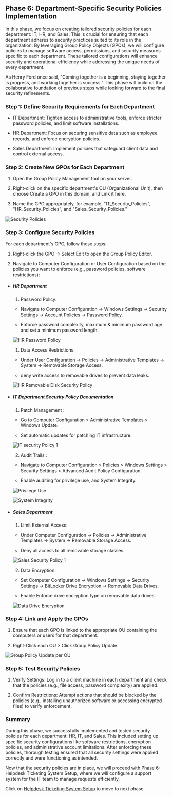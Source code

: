## Phase 6: Department-Specific Security Policies Implementation  

In this phase, we focus on creating tailored security policies for each department: IT, HR, and Sales. This is crucial for ensuring that each department adheres to security practices suited to its role in the organization. By leveraging Group Policy Objects (GPOs), we will configure policies to manage software access, permissions, and security measures specific to each department. These tailored configurations will enhance security and operational efficiency while addressing the unique needs of every department.  

As Henry Ford once said, "Coming together is a beginning, staying together is progress, and working together is success." This phase will build on the collaborative foundation of previous steps while looking forward to the final security refinements.  

### Step 1: Define Security Requirements for Each Department  

- IT Department: Tighten access to administrative tools, enforce stricter password policies, and limit software installations.  

- HR Department: Focus on securing sensitive data such as employee records, and enforce encryption policies.  

- Sales Department: Implement policies that safeguard client data and control external access.  

### Step 2: Create New GPOs for Each Department  

1. Open the Group Policy Management tool on your server.  

2. Right-click on the specific department's OU (Organizational Unit), then choose Create a GPO in this domain, and Link it here.  

3. Name the GPO appropriately, for example, "IT_Security_Policies", "HR_Security_Policies", and "Sales_Security_Policies."  

![Security Policies](../Images/Screenshots/Security_Policies.png)  

### Step 3: Configure Security Policies  

For each department's GPO, follow these steps:  

1. Right-click the GPO → Select Edit to open the Group Policy Editor.  

2. Navigate to Computer Configuration or User Configuration based on the policies you want to enforce (e.g., password policies, software restrictions):  

  - ##### HR Department  

    1. Password Policy:  
    
      - Navigate to Computer Configuration → Windows Settings → Security Settings → Account Policies → Password Policy.  
      
      - Enforce password complexity, maximum & minimum password age and set a minimum password length.  

      ![HR Password Policy](../Images/Screenshots/HR_Password_Policy.png)  

    1. Data Access Restrictions:  
    
      - Under User Configuration → Policies → Administrative Templates → System → Removable Storage Access.   
      
      - deny write access to removable drives to prevent data leaks.  

      ![HR Removable Disk Security Policy ](../Images/Screenshots/HR_Removable_disk_Policy.png)  

  - ##### IT Department Security Policy Documentation        

    1. Patch Management :  

      - Go to Computer Configuration > Administrative Templates > Windows Update.  

      - Set automatic updates for patching IT infrastructure.  

      ![IT security Policy 1](../Images/Screenshots/IT-Security1.png)  

    2. Audit Trails :  

      - Navigate to Computer Configuration > Policies > Windows Settings > Security Settings > Advanced Audit Policy Configuration.  

      - Enable auditing for privilege use, and System Integrity.  

      ![Privilege Use](../Images/Screenshots/Privilege%20use.png)  

      ![System Integrity](../Images/Screenshots/System%20Integrity.png)  


  - ##### Sales Department  

    1.  Limit External Access:  
    
      - Under Computer Configuration → Policies → Administrative Templates → System → Removable Storage Access.    
      
      - Deny all access to all removable storage classes.    

    ![Sales Security Policy 1](../Images/Screenshots/sales_policies.png)  

    2. Data Encryption:  
    
      - Set Computer Configuration → Windows Settings → Security Settings → BitLocker Drive Encryption → Removable Data Drives.  
      
      - Enable Enforce drive encryption type on removable data drives.  

    ![Data Drive Encryption](../Images/Screenshots/removable_data_drive_encryption.png)  


### Step 4: Link and Apply the GPOs  

1. Ensure that each GPO is linked to the appropriate OU containing the computers or users for that department.  

2. Right-Click each OU > Click Group Policy Update.  

![Group Policy Update per OU](../Images/Screenshots/Group_Policy_Update.png)  

### Step 5: Test Security Policies  

1. Verify Settings: Log in to a client machine in each department and check that the policies (e.g., file access, password complexity) are applied.  

2. Confirm Restrictions: Attempt actions that should be blocked by the policies (e.g., installing unauthorized software or accessing encrypted files) to verify enforcement.  

### Summary  

During this phase, we successfully implemented and tested security policies for each department: HR, IT, and Sales. This included setting up specific security configurations like software restrictions, encryption policies, and administrative account limitations. After enforcing these policies, thorough testing ensured that all security settings were applied correctly and were functioning as intended.  

Now that the security policies are in place, we will proceed with Phase 6: Helpdesk Ticketing System Setup, where we will configure a support system for the IT team to manage requests efficiently.  

Click on [Helpdesk Ticketing System Setup](./Helpdesk_Ticketing_System_Setup.md) to move to next phase.  

